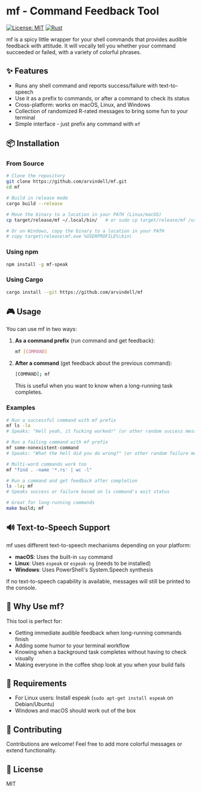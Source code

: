 # mf - Command Feedback Tool

[![License: MIT](https://img.shields.io/badge/License-MIT-yellow.svg)](https://opensource.org/licenses/MIT)
[![Rust](https://img.shields.io/badge/Rust-1.70%2B-orange.svg)](https://www.rust-lang.org/)

mf is a spicy little wrapper for your shell commands that provides audible feedback with attitude. It will vocally tell you whether your command succeeded or failed, with a variety of colorful phrases.

## ✨ Features

- Runs any shell command and reports success/failure with text-to-speech
- Use it as a prefix to commands, or after a command to check its status
- Cross-platform: works on macOS, Linux, and Windows
- Collection of randomized R-rated messages to bring some fun to your terminal
- Simple interface - just prefix any command with `mf`

## 📦 Installation

### From Source

```bash
# Clone the repository
git clone https://github.com/arvindell/mf.git
cd mf

# Build in release mode
cargo build --release

# Move the binary to a location in your PATH (Linux/macOS)
cp target/release/mf ~/.local/bin/   # or sudo cp target/release/mf /usr/local/bin/

# Or on Windows, copy the binary to a location in your PATH
# copy target\release\mf.exe %USERPROFILE%\bin\
```

### Using npm

```bash
npm install -g mf-speak
```

### Using Cargo

```bash
cargo install --git https://github.com/arvindell/mf
```

## 🎮 Usage

You can use mf in two ways:

1. **As a command prefix** (run command and get feedback):
   ```bash
   mf [COMMAND]
   ```

2. **After a command** (get feedback about the previous command):
   ```bash
   [COMMAND]; mf
   ```
   This is useful when you want to know when a long-running task completes.

### Examples

```bash
# Run a successful command with mf prefix
mf ls -la
# Speaks: "Hell yeah, it fucking worked!" (or other random success message)

# Run a failing command with mf prefix
mf some-nonexistent-command
# Speaks: "What the hell did you do wrong?" (or other random failure message)

# Multi-word commands work too
mf "find . -name '*.rs' | wc -l"

# Run a command and get feedback after completion
ls -la; mf
# Speaks success or failure based on ls command's exit status

# Great for long-running commands
make build; mf
```

## 🔊 Text-to-Speech Support

mf uses different text-to-speech mechanisms depending on your platform:

- **macOS**: Uses the built-in `say` command
- **Linux**: Uses `espeak` or `espeak-ng` (needs to be installed)
- **Windows**: Uses PowerShell's System.Speech synthesis

If no text-to-speech capability is available, messages will still be printed to the console.

## 🚀 Why Use mf?

This tool is perfect for:

- Getting immediate audible feedback when long-running commands finish
- Adding some humor to your terminal workflow
- Knowing when a background task completes without having to check visually
- Making everyone in the coffee shop look at you when your build fails

## 📝 Requirements

- For Linux users: Install espeak (`sudo apt-get install espeak` on Debian/Ubuntu)
- Windows and macOS should work out of the box

## 🔧 Contributing

Contributions are welcome! Feel free to add more colorful messages or extend functionality.

## 📜 License

MIT 